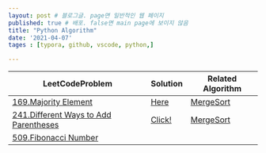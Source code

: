 ```yaml
---
layout: post # 블로그글. page면 일반적인 웹 페이지
published: true # 배포. false면 main page에 보이지 않음
title: "Python Algorithm"
date: '2021-04-07'
tages : [typora, github, vscode, python,]

---
```




| LeetCodeProblem                                              | Solution                                                     | Related Algorithm                                            |
| ------------------------------------------------------------ | ------------------------------------------------------------ | ------------------------------------------------------------ |
| [169.Majority Element](leetcode.com/problems/majority-element/) | [Here](https://github.com/WonhyeokJung/PythonAlgorithm/blob/master/LeetCode/169.MajorityElement.py) | [MergeSort](https://github.com/WonhyeokJung/PythonAlgorithm/blob/master/MergeSort.py) |
| [241.Different Ways to Add Parentheses](https://leetcode.com/problems/different-ways-to-add-parentheses/) | [Click!](https://github.com/WonhyeokJung/PythonAlgorithm/blob/master/LeetCode/241.DifferentWaysToAddParentheses.py) | [MergeSort](https://github.com/WonhyeokJung/PythonAlgorithm/blob/master/MergeSort.py) |
| [509.Fibonacci Number](https://leetcode.com/problems/fibonacci-number/) |                                                              |                                                              |

